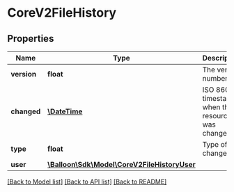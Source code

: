 # CoreV2FileHistory

## Properties
Name | Type | Description | Notes
------------ | ------------- | ------------- | -------------
**version** | **float** | The version number. | [optional] 
**changed** | [**\DateTime**](\DateTime.md) | ISO 8601 timestamp when the resource was changed. | [optional] 
**type** | **float** | Type of change. | [optional] 
**user** | [**\Balloon\Sdk\Model\CoreV2FileHistoryUser**](CoreV2FileHistoryUser.md) |  | [optional] 

[[Back to Model list]](../README.md#documentation-for-models) [[Back to API list]](../README.md#documentation-for-api-endpoints) [[Back to README]](../README.md)


